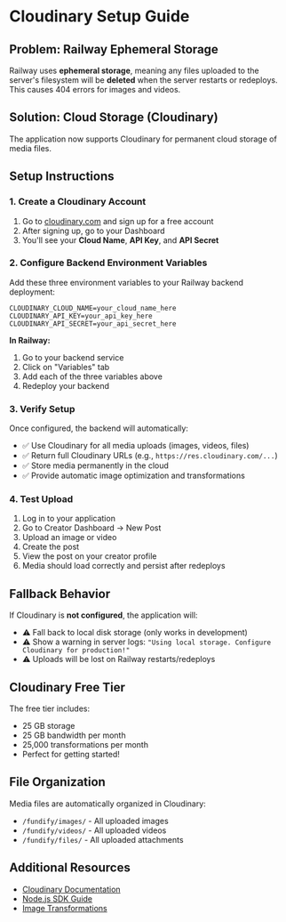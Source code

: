 # Cloudinary Setup Guide

## Problem: Railway Ephemeral Storage

Railway uses **ephemeral storage**, meaning any files uploaded to the server's filesystem will be **deleted** when the server restarts or redeploys. This causes 404 errors for images and videos.

## Solution: Cloud Storage (Cloudinary)

The application now supports Cloudinary for permanent cloud storage of media files.

## Setup Instructions

### 1. Create a Cloudinary Account

1. Go to [cloudinary.com](https://cloudinary.com/) and sign up for a free account
2. After signing up, go to your Dashboard
3. You'll see your **Cloud Name**, **API Key**, and **API Secret**

### 2. Configure Backend Environment Variables

Add these three environment variables to your Railway backend deployment:

```env
CLOUDINARY_CLOUD_NAME=your_cloud_name_here
CLOUDINARY_API_KEY=your_api_key_here
CLOUDINARY_API_SECRET=your_api_secret_here
```

**In Railway:**
1. Go to your backend service
2. Click on "Variables" tab
3. Add each of the three variables above
4. Redeploy your backend

### 3. Verify Setup

Once configured, the backend will automatically:
- ✅ Use Cloudinary for all media uploads (images, videos, files)
- ✅ Return full Cloudinary URLs (e.g., `https://res.cloudinary.com/...`)
- ✅ Store media permanently in the cloud
- ✅ Provide automatic image optimization and transformations

### 4. Test Upload

1. Log in to your application
2. Go to Creator Dashboard → New Post
3. Upload an image or video
4. Create the post
5. View the post on your creator profile
6. Media should load correctly and persist after redeploys

## Fallback Behavior

If Cloudinary is **not configured**, the application will:
- ⚠️ Fall back to local disk storage (only works in development)
- ⚠️ Show a warning in server logs: `"Using local storage. Configure Cloudinary for production!"`
- ⚠️ Uploads will be lost on Railway restarts/redeploys

## Cloudinary Free Tier

The free tier includes:
- 25 GB storage
- 25 GB bandwidth per month
- 25,000 transformations per month
- Perfect for getting started!

## File Organization

Media files are automatically organized in Cloudinary:
- `/fundify/images/` - All uploaded images
- `/fundify/videos/` - All uploaded videos
- `/fundify/files/` - All uploaded attachments

## Additional Resources

- [Cloudinary Documentation](https://cloudinary.com/documentation)
- [Node.js SDK Guide](https://cloudinary.com/documentation/node_integration)
- [Image Transformations](https://cloudinary.com/documentation/image_transformations)

